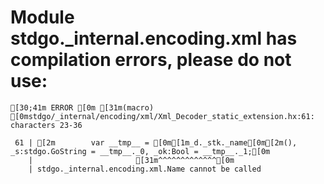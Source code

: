# Module stdgo._internal.encoding.xml has compilation errors, please do not use:
```
[30;41m ERROR [0m [31m(macro) [0mstdgo/_internal/encoding/xml/Xml_Decoder_static_extension.hx:61: characters 23-36

 61 | [2m        var __tmp__ = [0m[1m_d._stk._name[0m[2m(), _s:stdgo.GoString = __tmp__._0, _ok:Bool = __tmp__._1;[0m
    |                       [31m^^^^^^^^^^^^^[0m
    | stdgo._internal.encoding.xml.Name cannot be called


```

